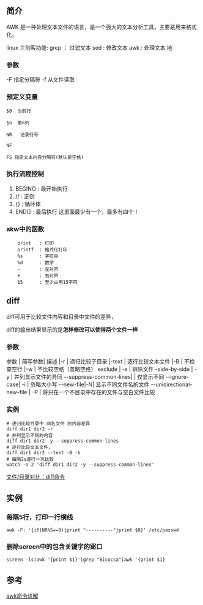 ## 简介
AWK 是一种处理文本文件的语言，是一个强大的文本分析工具，主要是用来格式化。

linux 三剑客功能:
grep ： 过滤文本
sed  :  修改文本
awk  :  处理文本
地

### 参数
-F 指定分隔符
-f 从文件读取

### 预定义变量
```text
$0  当前行

$n  第n列

NR   记录行号

NF

FS 指定文本内容分隔符(默认是空格)
```

### 执行流程控制
1. BEGIN{}	: 最开始执行
2. //		: 正则
3. {}		: 循环体
4. END{}	: 最后执行
这里面最少有一个，最多有四个！

### akw中的函数
```text
	print	: 打印
	printf	: 格式化打印
	%s		: 字符串
	%d		: 数字
	-		: 左对齐
	+		: 右对齐
	15		: 至少占用15字符
```

## diff
diff可用于比较文件内容和目录中文件的差异，

diff的输出结果显示的是**怎样修改可以使得两个文件一样**
### 参数
参数 | 简写参数| 描述
|-r | 递归比较子目录
|-text | 逐行比较文本文件
|-B | 不检查空行
|-w | 不比较空格（忽略空格）
exclude | -x | 排除文件
-side-by-side | -y | 并列显示文件的异同
--suppress-common-lines| | 仅显示不同
--ignore-case| -i	| 忽略大小写
--new-file|-N| 显示不同文件名的文件
--unidirectional-new-file | -P	| 将只在一个不目录中存在的文件与空白文件比较
### 实例
```shell
# 递归比较目录中 同名文件 的内容差异
diff dir1 dir2 -r 
# 并列显示不同的内容
diff dir1 dir2 -y --suppress-common-lines
# 逐行比较文本文件，
diff dir1 dir2 --text -B -b
# 每隔2s进行一次比较
watch -n 2 'diff dir1 dir2 -y --suppress-common-lines'
```
[文件/目录对比：diff命令](https://www.cnblogs.com/amyzhu/p/13466049.html)

## 实例
### 每隔5行，打印一行横线
```Shell
awk -F: '{if(NR%5==0){print "----------"}print $0}' /etc/passwd
```
### 删除screen中的包含关键字的窗口
```shell
screen -ls|awk '{print $1}'|grep "Bicocca"|awk '{print $1}
```
## 参考
[awk命令详解](https://www.cnblogs.com/zhengyan6/p/16290156.html)